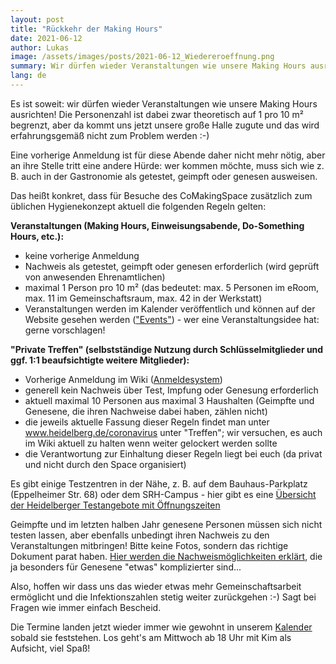 ```yaml
---
layout: post
title: "Rückkehr der Making Hours"
date: 2021-06-12 
author: Lukas
image: /assets/images/posts/2021-06-12_Wiedereroeffnung.png
summary: Wir dürfen wieder Veranstaltungen wie unsere Making Hours ausrichten! Die Personenzahl ist begrenzt auf 1 pro 10 m², aber wir haben eine große Halle!
lang: de
---
```


Es ist soweit: wir dürfen wieder Veranstaltungen wie unsere Making Hours ausrichten! Die Personenzahl ist dabei zwar theoretisch auf 1 pro 10 m² begrenzt, aber da kommt uns jetzt unsere große Halle zugute und das wird erfahrungsgemäß nicht zum Problem werden :-)

Eine vorherige Anmeldung ist für diese Abende daher nicht mehr nötig, aber an ihre Stelle tritt eine andere Hürde: wer kommen möchte, muss sich wie z. B. auch in der Gastronomie als getestet, geimpft oder genesen ausweisen.

Das heißt konkret, dass für Besuche des CoMakingSpace zusätzlich zum üblichen Hygienekonzept aktuell die folgenden Regeln gelten:

**Veranstaltungen (Making Hours, Einweisungsabende, Do-Something Hours, etc.):**

- keine vorherige Anmeldung
- Nachweis als getestet, geimpft oder genesen erforderlich (wird geprüft von anwesenden Ehrenamtlichen)
- maximal 1 Person pro 10 m² (das bedeutet: max. 5 Personen im eRoom, max. 11 im Gemeinschaftsraum, max. 42 in der Werkstatt)
- Veranstaltungen werden im Kalender veröffentlich und können auf der Website gesehen werden (["Events"](https://www.comakingspace.org/kalender/)) - wer eine Veranstaltungsidee hat: gerne vorschlagen!
 

**"Private Treffen" (selbstständige Nutzung durch Schlüsselmitglieder und ggf. 1:1 beaufsichtigte weitere Mitglieder):**

- Vorherige Anmeldung im Wiki ([Anmeldesystem](https://wiki.comakingspace.de/Anmeldesystem))
- generell kein Nachweis über Test, Impfung oder Genesung erforderlich
- aktuell maximal 10 Personen aus maximal 3 Haushalten (Geimpfte und Genesene, die ihren Nachweise dabei haben, zählen nicht)
- die jeweils aktuelle Fassung dieser Regeln findet man unter www.heidelberg.de/coronavirus unter "Treffen"; wir versuchen, es auch im Wiki aktuell zu halten wenn weiter gelockert werden sollte
- die Verantwortung zur Einhaltung dieser Regeln liegt bei euch (da privat und nicht durch den Space organisiert)
 

Es gibt einige Testzentren in der Nähe, z. B. auf dem Bauhaus-Parkplatz (Eppelheimer Str. 68) oder dem SRH-Campus - hier gibt es eine [Übersicht der Heidelberger Testangebote mit Öffnungszeiten](https://www.heidelberg.de/hd/testangebote+in+heidelberg.html)

Geimpfte und im letzten halben Jahr genesene Personen müssen sich nicht testen lassen, aber ebenfalls unbedingt ihren Nachweis zu den Veranstaltungen mitbringen! Bitte keine Fotos, sondern das richtige Dokument parat haben. [Hier werden die Nachweismöglichkeiten erklärt](https://www.baden-wuerttemberg.de/en/service/aktuelle-infos-zu-corona/fragen-und-antworten-rund-um-corona/faq-nachweise-fuer-geimpfte-und-genesene-personen/), die ja besonders für Genesene "etwas" komplizierter sind... 

Also, hoffen wir dass uns das wieder etwas mehr Gemeinschaftsarbeit ermöglicht und die Infektionszahlen stetig weiter zurückgehen :-) Sagt bei Fragen wie immer einfach Bescheid.

Die Termine landen jetzt wieder immer wie gewohnt in unserem [Kalender](https://www.comakingspace.org/kalender/) sobald sie feststehen. Los geht's am Mittwoch ab 18 Uhr mit Kim als Aufsicht, viel Spaß!
